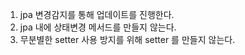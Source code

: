 1. jpa 변경감지를 통해 업데이트를 진행한다.
2. jpa 내에 상태변경 메서드를 만들지 않는다.
3. 무분별한 setter 사용 방지를 위해 setter 를 만들지 않는다.
